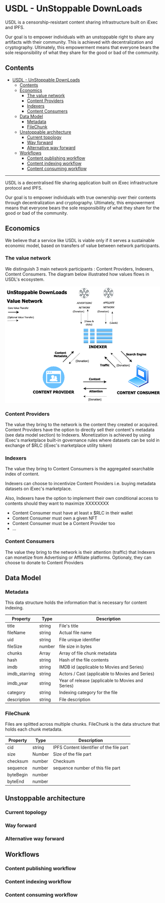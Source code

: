 # USDL - UnStoppable DownLoads 

USDL is a censorship-resistant content sharing infrastructure built on iExec and IPFS. 

Our goal is to empower individuals with an unstoppable right to share any artifacts with their community. This is achieved with decentralization and cryptography. 
Ultimately, this empowerment means that everyone bears the sole responsibility of what they share for the good or bad of the community. 



## Contents
- [USDL - UnStoppable DownLoads](#usdl---unstoppable-downloads)
  - [Contents](#contents)
  - [Economics](#economics)
    - [The value network](#the-value-network)
    - [Content Providers](#content-providers)
    - [Indexers](#indexers)
    - [Content Consumers](#content-consumers)
  - [Data Model](#data-model)
    - [Metadata](#metadata)
    - [FileChunk](#filechunk)
  - [Unstoppable architecture](#unstoppable-architecture)
    - [Current topology](#current-topology)
    - [Way forward](#way-forward)
    - [Alternative way forward](#alternative-way-forward)
  - [Workflows](#workflows)
    - [Content publishing workflow](#content-publishing-workflow)
    - [Content indexing workflow](#content-indexing-workflow)
    - [Content consuming workflow](#content-consuming-workflow)

---

USDL is a decentralised file sharing application built on iExec infrastructure protocol and IPFS. 

Our goal is to empower individuals with true ownership over their contents through decentralization and cryptography. Ultimately, this empowerment means that everyone bears the sole responsibility of what they share for the good or bad of the community. 


## Economics
We believe that a service like USDL is viable only if it serves a sustainable economic model, based on transfers of value between  network participants.

### The value network
We distinguish 3 main network participants : Content Providers, Indexers, Content Consumers. The diagram below illustrated how values flows in USDL's ecosystem.

![USDL Value Network](./media/usdl_value_network.png)

### Content Providers
The value they bring to the network is the content they created or acquired. 
Content Providers have the option to directly sell their content's metadata (see data model section) to Indexers. 
Monetization is achieved by using iExec's marketplace built-in governance rules where datasets can be sold in exchange of $RLC (iExec's marketplace utility token)

### Indexers
The value they bring to Content Consumers is the aggregated searchable index of content. 

Indexers can choose to incentivize Content Providers i.e. buying metadata datasets on iExec's marketplace. 

Also, Indexers have the option to implement their own conditional access to contents should they want to maximize XXXXXXXX 

- Content Consumer must have at least x $RLC in their wallet
- Content Consumer must own a given NFT 
- Content Consumer must be a Content Provider too
- ...


### Content Consumers
The value they bring to the network is their attention (traffic) that Indexers can monetize from Advertising or Affiliate platforms. 
Optionaly, they can choose to donate to Content Providers 


## Data Model

### Metadata 
This data structure holds the information that is necessary for content indexing. 


| Property | Type | Description |
| ------ | ------ | ------ |
| title | string | File's title | 
| fileName | string | Actual file name | 
| uid | string | File unique identifier | 
| fileSize | number | file size in bytes | 
| chunks | Array<FileChunk> | Array of file chunk metadata | 
| hash | string | Hash of the file contents | 
| imdb | string | IMDB id (applicable to Movies and Series) | 
| imdb_starring | string | Actors / Cast (applicable to Movies and Series) |
| imdb_year | string | Year of release (applicable to Movies and Series)  |
| category | string | Indexing category for the file | 
| description | string | File description | 

### FileChunk
Files are splitted across multiple chunks. FileChunk is the data structure that holds each chunk metadata.

| Property | Type | Description |
| ------ | ------ | ------ |
| cid | string | IPFS Content Identifier of the file part |
| size | Number | Size of the file part |
| checksum | number | Checksum |
| sequence | number | sequence number of this file part |
| byteBegin | number | |
| byteEnd | number | |


## Unstoppable architecture

### Current topology

### Way forward 

### Alternative way forward

## Workflows

### Content publishing workflow

### Content indexing workflow

### Content consuming workflow



[def]: #usdl---unstoppable-downloads